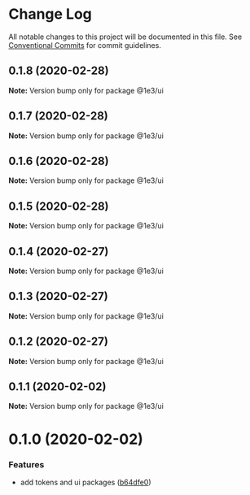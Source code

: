 # Change Log

All notable changes to this project will be documented in this file.
See [Conventional Commits](https://conventionalcommits.org) for commit guidelines.

## 0.1.8 (2020-02-28)

**Note:** Version bump only for package @1e3/ui





## 0.1.7 (2020-02-28)

**Note:** Version bump only for package @1e3/ui





## 0.1.6 (2020-02-28)

**Note:** Version bump only for package @1e3/ui





## 0.1.5 (2020-02-28)

**Note:** Version bump only for package @1e3/ui





## 0.1.4 (2020-02-27)

**Note:** Version bump only for package @1e3/ui





## 0.1.3 (2020-02-27)

**Note:** Version bump only for package @1e3/ui





## 0.1.2 (2020-02-27)

**Note:** Version bump only for package @1e3/ui





## 0.1.1 (2020-02-02)

**Note:** Version bump only for package @1e3/ui





# 0.1.0 (2020-02-02)


### Features

* add tokens and ui packages ([b64dfe0](https://github.com/1e3/design-system/commit/b64dfe046999ba6f6c65ca7160c5de4536f70e09))
